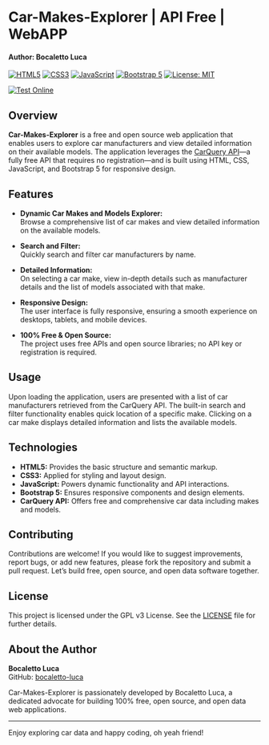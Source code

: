 # Car-Makes-Explorer | API Free | WebAPP
#### Author: Bocaletto Luca

[![HTML5](https://img.shields.io/badge/HTML5-E34F26.svg?style=flat)](https://developer.mozilla.org/en-US/docs/Web/HTML)
[![CSS3](https://img.shields.io/badge/CSS3-1572B6.svg?style=flat)](https://developer.mozilla.org/en-US/docs/Web/CSS)
[![JavaScript](https://img.shields.io/badge/JavaScript-F7DF1E.svg?style=flat)](https://developer.mozilla.org/en-US/docs/Web/JavaScript)
[![Bootstrap 5](https://img.shields.io/badge/Bootstrap-7952B3.svg?style=flat)](https://getbootstrap.com/)
[![License: MIT](https://img.shields.io/badge/License-MIT-yellow.svg)](LICENSE)

[![Test Online](https://img.shields.io/badge/Test%20Online-Click%20Here-brightgreen?style=for-the-badge)](https://bocaletto-luca.github.io/Car-Makes-Explorer/)

## Overview

**Car-Makes-Explorer** is a free and open source web application that enables users to explore car manufacturers and view detailed information on their available models. The application leverages the [CarQuery API](https://www.carqueryapi.com/)—a fully free API that requires no registration—and is built using HTML, CSS, JavaScript, and Bootstrap 5 for responsive design.

## Features

- **Dynamic Car Makes and Models Explorer:**  
  Browse a comprehensive list of car makes and view detailed information on the available models.

- **Search and Filter:**  
  Quickly search and filter car manufacturers by name.

- **Detailed Information:**  
  On selecting a car make, view in-depth details such as manufacturer details and the list of models associated with that make.

- **Responsive Design:**  
  The user interface is fully responsive, ensuring a smooth experience on desktops, tablets, and mobile devices.

- **100% Free & Open Source:**  
  The project uses free APIs and open source libraries; no API key or registration is required.

## Usage

Upon loading the application, users are presented with a list of car manufacturers retrieved from the CarQuery API. The built-in search and filter functionality enables quick location of a specific make. Clicking on a car make displays detailed information and lists the available models.

## Technologies

- **HTML5:** Provides the basic structure and semantic markup.
- **CSS3:** Applied for styling and layout design.
- **JavaScript:** Powers dynamic functionality and API interactions.
- **Bootstrap 5:** Ensures responsive components and design elements.
- **CarQuery API:** Offers free and comprehensive car data including makes and models.

## Contributing

Contributions are welcome! If you would like to suggest improvements, report bugs, or add new features, please fork the repository and submit a pull request. Let’s build free, open source, and open data software together.

## License

This project is licensed under the GPL v3 License. See the [LICENSE](LICENSE) file for further details.

## About the Author

**Bocaletto Luca**  
GitHub: [bocaletto-luca](https://github.com/bocaletto-luca)

Car-Makes-Explorer is passionately developed by Bocaletto Luca, a dedicated advocate for building 100% free, open source, and open data web applications.

---

Enjoy exploring car data and happy coding, oh yeah friend!

